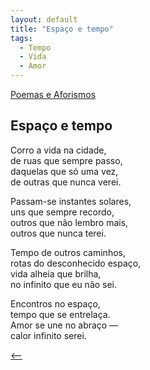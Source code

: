 ```yaml
---
layout: default
title: "Espaço e tempo"
tags:
  - Tempo
  - Vida
  - Amor
--- 
```




[Poemas e Aforismos](./)

## Espaço e tempo

Corro a vida na cidade,  
de ruas que sempre passo,  
daquelas que só uma vez,  
de outras que nunca verei.

Passam-se instantes solares,  
uns que sempre recordo,  
outros que não lembro mais,  
outros que nunca terei.  
  
Tempo de outros caminhos,  
rotas do desconhecido espaço,  
vida alheia que brilha,  
no infinito que eu não sei.  
  
Encontros no espaço,  
tempo que se entrelaça.  
Amor se une no abraço —  
calor infinito serei.

[<--](./)